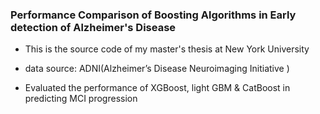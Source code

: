 ### Performance Comparison of Boosting Algorithms in Early detection of Alzheimer's Disease

- This is the source code of my master's thesis at New York University

- data source: ADNI(Alzheimer’s Disease Neuroimaging Initiative
)

- Evaluated the performance of XGBoost, light GBM & CatBoost in predicting 
MCI progression

